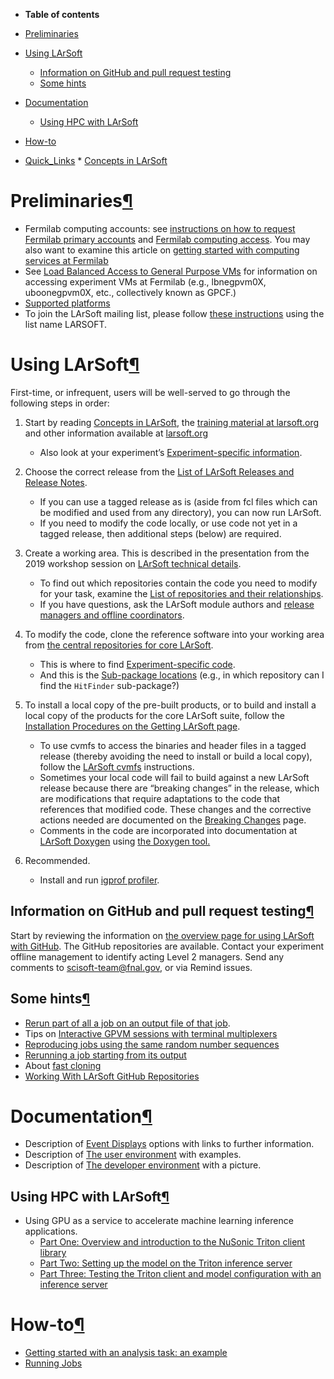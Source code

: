 -   **Table of contents**
-   [Preliminaries](#Preliminaries)
-   [Using LArSoft](#Using-LArSoft)
    -   [Information on GitHub and pull request testing](#Information-on-GitHub-and-pull-request-testing)
    -   [Some hints](#Some-hints)
-   [Documentation](#Documentation)
    -   [Using HPC with LArSoft](#Using-HPC-with-LArSoft)
-   [How-to](#How-to)

-   [Quick\_Links](Quick_Links) \* [Concepts in LArSoft](http://larsoft.org/important-concepts-in-larsoft/)

Preliminaries[¶](#Preliminaries)
================================

-   Fermilab computing accounts: see [instructions on how to request Fermilab primary accounts](https://fermi.service-now.com/kb_view.do?sysparm_article=KB0010797) and [Fermilab computing access](Fermilab_computing_access). You may also want to examine this article on [getting started with computing services at Fermilab](https://fermi.service-now.com/kb_view.do?sysparm_article=KB0011000&sysparm_tsqueryId=c45b0743db4fbf48991e76708c96194e&sysparm_rank=1)
-   See [Load Balanced Access to General Purpose VMs](Load_Balanced_Access_to_General_Purpose_VMs) for information on accessing experiment VMs at Fermilab (e.g., lbnegpvm0X, uboonegpvm0X, etc., collectively known as GPCF.)
-   [Supported platforms](_Supported_platforms_)
-   To join the LArSoft mailing list, please follow [these instructions](https://listserv.fnal.gov/users.asp#subscribe%20to%20list) using the list name LARSOFT.


Using LArSoft[¶](#Using-LArSoft)
================================

First-time, or infrequent, users will be well-served to go through the following steps in order:

1.  Start by reading [Concepts in LArSoft](https://larsoft.org/important-concepts-in-larsoft/), the [training material at larsoft.org](http://larsoft.org/training) and other information available at [larsoft.org](http://larsoft.org)
    -   Also look at your experiment’s [Experiment-specific information](https://cdcvs.fnal.govQuick_Links).

2.  Choose the correct release from the [List of LArSoft Releases and Release Notes](LArSoft_release_list).
    -   If you can use a tagged release as is (aside from fcl files which can be modified and used from any directory), you can now run LArSoft.
    -   If you need to modify the code locally, or use code not yet in a tagged release, then additional steps (below) are required.

3.  Create a working area. This is described in the presentation from the 2019 workshop session on [LArSoft technical details](https://indico.fnal.gov/event/20453/session/5/contribution/2/material/slides/0.pdf).
    -   To find out which repositories contain the code you need to modify for your task, examine the [List of repositories and their relationships](_LArSoft_repositories_packages_and_dependencies_).
    -   If you have questions, ask the LArSoft module authors and [release managers and offline coordinators](Librarians).

4.  To modify the code, clone the reference software into your working area from [the central repositories for core LArSoft](_The_Fermilab_core_LArSoft_installation_).
    -   This is where to find [Experiment-specific code](_Experiment-specific_code).
    -   And this is the [Sub-package locations](_Sub-package_locations_) (e.g., in which repository can I find the `HitFinder` sub-package?)

5.  To install a local copy of the pre-built products, or to build and install a local copy of the products for the core LArSoft suite, follow the [Installation Procedures on the Getting LArSoft page](Getting_LArSoft).
    -   To use cvmfs to access the binaries and header files in a tagged release (thereby avoiding the need to install or build a local copy), follow the [LArSoft cvmfs](_LArSoft_cvmfs_) instructions.
    -   Sometimes your local code will fail to build against a new LArSoft release because there are “breaking changes” in the release, which are modifications that require adaptations to the code that references that modified code. These changes and the corrective actions needed are documented on the [Breaking Changes](Breaking_Changes) page.
    -   Comments in the code are incorporated into documentation at [LArSoft Doxygen](https://nusoft.fnal.gov/larsoft/doxsvn/html/index.html) using [the Doxygen tool.](http://www.doxygen.nl/helpers.html)

6.  Recommended.
    -   Install and run [igprof profiler](_igprof_profiler).


Information on GitHub and pull request testing[¶](#Information-on-GitHub-and-pull-request-testing)
--------------------------------------------------------------------------------------------------

Start by reviewing the information on [the overview page for using LArSoft with GitHub](Working_with_Github). The GitHub repositories are available. Contact your experiment offline management to identify acting Level 2 managers. Send any comments to [scisoft-team@fnal.gov](mailto:scisoft-team@fnal.gov), or via Remind issues.


Some hints[¶](#Some-hints)
--------------------------

-   [Rerun part of all a job on an output file of that job](Rerun_part_of_all_a_job_on_an_output_file_of_that_job).
-   Tips on [Interactive GPVM sessions with terminal multiplexers](Interactive_GPVM_sessions_with_terminal_multiplexers)
-   [Reproducing jobs using the same random number sequences](Reproducing_jobs_using_the_same_random_number_sequences)
-   [Rerunning a job starting from its output](Rerunning_a_job_starting_from_its_output)
-   About [fast cloning](Fast_cloning)
-   [Working With LArSoft GitHub Repositories](https://cdcvs.fnal.govWorking_with_Github)


Documentation[¶](#Documentation)
================================

-   Description of [Event Displays](Event_Displays) options with links to further information.
-   Description of [The user environment](_The_user_environment_) with examples.
-   Description of [The developer environment](_The_developer_environment_) with a picture.


Using HPC with LArSoft[¶](#Using-HPC-with-LArSoft)
--------------------------------------------------

-   Using GPU as a service to accelerate machine learning inference applications.
    -   [Part One: Overview and introduction to the NuSonic Triton client library](_GPU_as_a_Service_)
    -   [Part Two: Setting up the model on the Triton inference server](GPU_as_a_Service_part_two)
    -   [Part Three: Testing the Triton client and model configuration with an inference server](GPU_as_a_Service_part_three)


How-to[¶](#How-to)
==================

-   [Getting started with an analysis task: an example](_AnalysisExample_)
-   [Running Jobs](_Running_Jobs_)

